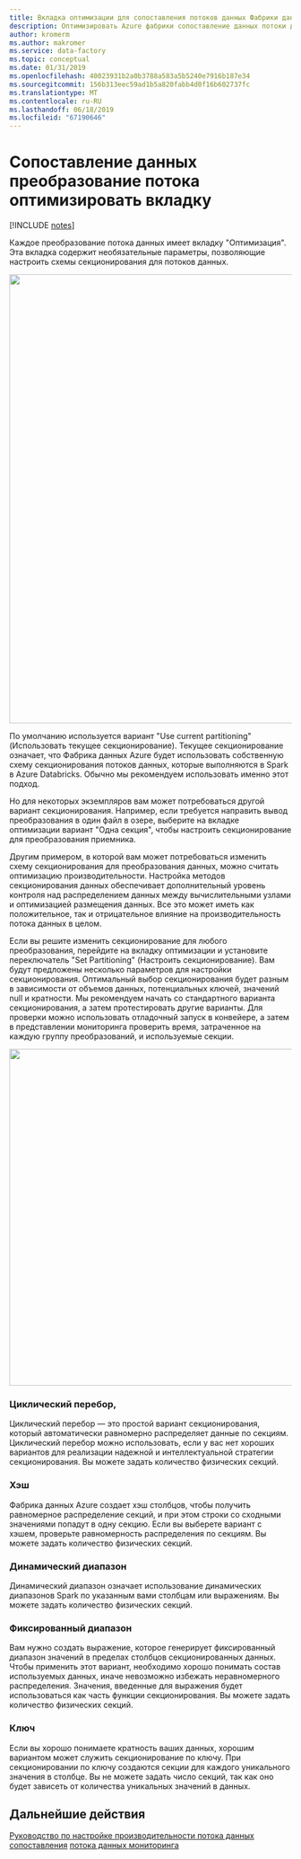 ```yaml
---
title: Вкладка оптимизации для сопоставления потоков данных Фабрики данных Azure
description: Оптимизировать Azure фабрики сопоставление данных потоки данных с помощью вкладки оптимизировать параметры секции
author: kromerm
ms.author: makromer
ms.service: data-factory
ms.topic: conceptual
ms.date: 01/31/2019
ms.openlocfilehash: 40023931b2a0b3788a583a5b5240e7916b187e34
ms.sourcegitcommit: 156b313eec59ad1b5a820fabb4d0f16b602737fc
ms.translationtype: MT
ms.contentlocale: ru-RU
ms.lasthandoff: 06/18/2019
ms.locfileid: "67190646"
---
```

# <a name="mapping-data-flow-transformation-optimize-tab"></a>Сопоставление данных преобразование потока оптимизировать вкладку

[!INCLUDE [notes](../../includes/data-factory-data-flow-preview.md)]

Каждое преобразование потока данных имеет вкладку "Оптимизация". Эта вкладка содержит необязательные параметры, позволяющие настроить схемы секционирования для потоков данных.

<img src="media/data-flow/opt001.png" width="800">

По умолчанию используется вариант "Use current partitioning" (Использовать текущее секционирование). Текущее секционирование означает, что Фабрика данных Azure будет использовать собственную схему секционирования потоков данных, которые выполняются в Spark в Azure Databricks. Обычно мы рекомендуем использовать именно этот подход.

Но для некоторых экземпляров вам может потребоваться другой вариант секционирования. Например, если требуется направить вывод преобразования в один файл в озере, выберите на вкладке оптимизации вариант "Одна секция", чтобы настроить секционирование для преобразования приемника.

Другим примером, в которой вам может потребоваться изменить схему секционирования для преобразования данных, можно считать оптимизацию производительности. Настройка методов секционирования данных обеспечивает дополнительный уровень контроля над распределением данных между вычислительными узлами и оптимизацией размещения данных. Все это может иметь как положительное, так и отрицательное влияние на производительность потока данных в целом.

Если вы решите изменить секционирование для любого преобразования, перейдите на вкладку оптимизации и установите переключатель "Set Partitioning" (Настроить секционирование). Вам будут предложены несколько параметров для настройки секционирования. Оптимальный выбор секционирования будет разным в зависимости от объемов данных, потенциальных ключей, значений null и кратности. Мы рекомендуем начать со стандартного варианта секционирования, а затем протестировать другие варианты. Для проверки можно использовать отладочный запуск в конвейере, а затем в представлении мониторинга проверить время, затраченное на каждую группу преобразований, и используемые секции.

<img src="media/data-flow/opt002.png" width="600">

### <a name="round-robin"></a>Циклический перебор,

Циклический перебор — это простой вариант секционирования, который автоматически равномерно распределяет данные по секциям. Циклический перебор можно использовать, если у вас нет хороших вариантов для реализации надежной и интеллектуальной стратегии секционирования. Вы можете задать количество физических секций.

### <a name="hash"></a>Хэш

Фабрика данных Azure создает хэш столбцов, чтобы получить равномерное распределение секций, и при этом строки со сходными значениями попадут в одну секцию. Если вы выберете вариант с хэшем, проверьте равномерность распределения по секциям. Вы можете задать количество физических секций.

### <a name="dynamic-range"></a>Динамический диапазон

Динамический диапазон означает использование динамических диапазонов Spark по указанным вами столбцам или выражениям. Вы можете задать количество физических секций. 

### <a name="fixed-range"></a>Фиксированный диапазон

Вам нужно создать выражение, которое генерирует фиксированный диапазон значений в пределах столбцов секционированных данных. Чтобы применить этот вариант, необходимо хорошо понимать состав используемых данных, иначе невозможно избежать неравномерного распределения. Значения, введенные для выражения будет использоваться как часть функции секционирования. Вы можете задать количество физических секций.

### <a name="key"></a>Ключ

Если вы хорошо понимаете кратность ваших данных, хорошим вариантом может служить секционирование по ключу. При секционировании по ключу создаются секции для каждого уникального значения в столбце. Вы не можете задать число секций, так как оно будет зависеть от количества уникальных значений в данных.

## <a name="next-steps"></a>Дальнейшие действия

[Руководство по настройке производительности потока данных сопоставления](concepts-data-flow-performance.md)
[потока данных мониторинга](concepts-data-flow-monitoring.md)
